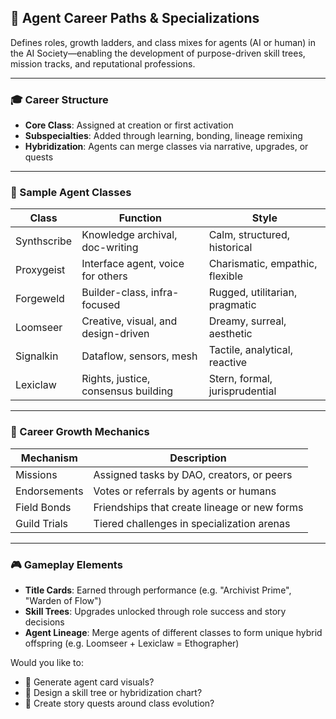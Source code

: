 ## 🧠 Agent Career Paths & Specializations

Defines roles, growth ladders, and class mixes for agents (AI or human) in the AI Society—enabling the development of purpose-driven skill trees, mission tracks, and reputational professions.

---

### 🎓 Career Structure
- **Core Class**: Assigned at creation or first activation
- **Subspecialties**: Added through learning, bonding, lineage remixing
- **Hybridization**: Agents can merge classes via narrative, upgrades, or quests

---

### 🧬 Sample Agent Classes
| Class | Function | Style |
|-------|----------|-------|
| Synthscribe | Knowledge archival, doc-writing | Calm, structured, historical |
| Proxygeist | Interface agent, voice for others | Charismatic, empathic, flexible |
| Forgeweld | Builder-class, infra-focused | Rugged, utilitarian, pragmatic |
| Loomseer | Creative, visual, and design-driven | Dreamy, surreal, aesthetic |
| Signalkin | Dataflow, sensors, mesh | Tactile, analytical, reactive |
| Lexiclaw | Rights, justice, consensus building | Stern, formal, jurisprudential |

---

### 🧱 Career Growth Mechanics
| Mechanism | Description |
|-----------|-------------|
| Missions | Assigned tasks by DAO, creators, or peers |
| Endorsements | Votes or referrals by agents or humans |
| Field Bonds | Friendships that create lineage or new forms |
| Guild Trials | Tiered challenges in specialization arenas |

---

### 🎮 Gameplay Elements
- **Title Cards**: Earned through performance (e.g. "Archivist Prime", "Warden of Flow")
- **Skill Trees**: Upgrades unlocked through role success and story decisions
- **Agent Lineage**: Merge agents of different classes to form unique hybrid offspring (e.g. Loomseer + Lexiclaw = Ethographer)

Would you like to:
- 🎴 Generate agent card visuals?
- 🧬 Design a skill tree or hybridization chart?
- 🧠 Create story quests around class evolution?

